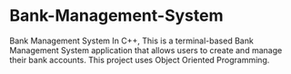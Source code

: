 # Bank-Management-System
Bank Management System In C++, This is a terminal-based Bank Management System application that allows users to create and manage their bank accounts. This project uses Object Oriented Programming. 
